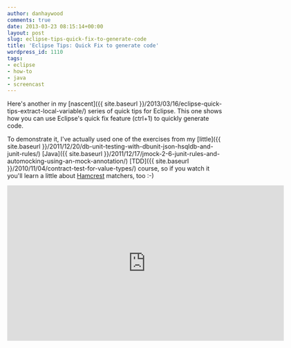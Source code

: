 ```yaml
---
author: danhaywood
comments: true
date: 2013-03-23 08:15:14+00:00
layout: post
slug: eclipse-tips-quick-fix-to-generate-code
title: 'Eclipse Tips: Quick Fix to generate code'
wordpress_id: 1110
tags:
- eclipse
- how-to
- java
- screencast
---
```


Here's another in my [nascent]({{ site.baseurl }}/2013/03/16/eclipse-quick-tips-extract-local-variable/) series of quick tips for Eclipse.  This one shows how you can use Eclipse's quick fix feature (ctrl+1) to quickly generate code.

To demonstrate it, I've actually used one of the exercises from my [little]({{ site.baseurl }}/2011/12/20/db-unit-testing-with-dbunit-json-hsqldb-and-junit-rules/) [Java]({{ site.baseurl }}/2011/12/17/jmock-2-6-junit-rules-and-automocking-using-an-mock-annotation/) [TDD]({{ site.baseurl }}/2010/11/04/contract-test-for-value-types/) course, so if you watch it you'll learn a little about [Hamcrest](http://hamcrest.org/JavaHamcrest/) matchers, too :-)

<iframe width="640" height="360" src="https://www.youtube.com/embed/IZBCGtY00y0" frameborder="0" allowfullscreen></iframe>
